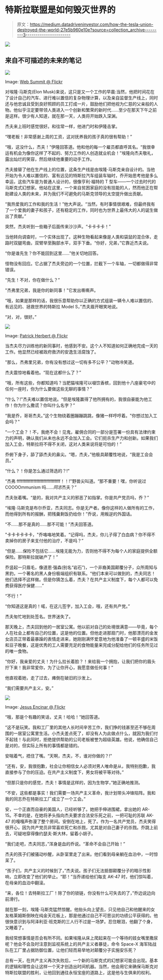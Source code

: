 # 特斯拉联盟是如何毁灭世界的

> 原文：<https://medium.datadriveninvestor.com/how-the-tesla-union-destroyed-the-world-27e5b960e10e?source=collection_archive---------3----------------------->

[![](img/bc3aa43163953fa70728c0f8dfe49494.png)](http://www.track.datadriveninvestor.com/Split11-20)

## 来自不可描述的未来的笔记

![](img/6624b15d621872fd2dfc9400d52509c5.png)

Image: [Web Summit @ Flickr](https://www.flickr.com/photos/websummit/10707529713/in/photolist-hjbTxg-2jpXAc-QVNPvh-oNtTSq-sAgpsJ-2a2mxrq-qELGz-7B1aSr-7B4TmE-7B187z-7B4Vp7-7B1a8V-7B18Ui-7B4Uxb-7B4XWL-jGnefs-7B4WMj-7B1dvD-7B4S97-7B1aCZ-7B18x8-7B4S1f-7B4YYq-7B4SNS-7B18rP-Eype27-jGmkr5-jGneQq-jGk67p-jGmt7W-jGmAem-jGj5F8-jGmqQ1-jGjkCx-TuvmfS-SfrQip-23JSPLo-5yVq4s-8SvDQ9-8Sszjg-8SvEo9-8SvDSY-FZD7zM-6yVYWS-gbC7SG-jGn24U-jGk2EV-jGk52P-haroZ8-ha1uY5)

对埃隆·马斯克(Elon Musk)来说，这只是又一个工作的早晨:当然，他把时间花在了设计自己的汽车、进行难以置信的复杂物理计算，以及亲自监督生产线上，同时还与他忠诚且受到良好照顾的员工打成一片，鼓励他们把他视为仁慈的父亲般的人物。他似乎注定要带领人类进入一个创新和繁荣的新时代……至少在那天下午之前是这样。很少有人知道，就在那一天，人类将开始跌入深渊。

杰夫来上班时感觉很好。和往常一样，他进门时和伊隆击掌。

“嘿老板！非常感谢上周的工资，这对抚养我的孩子真的很有帮助！”

“哦，这没什么，杰夫！”伊隆回答道。他和他的每一个雇员都直呼其名。“我很幸运有机会为像你这样了不起的、努力工作的人创造就业机会！”埃隆向杰夫敬礼，露出灿烂的笑容，然后继续他重要的动手工作。

杰夫接替了他在生产线上的位置，这条生产线是由埃隆·马斯克亲自设计的。当他开始为令人难以置信的、富有远见的特斯拉汽车组装车轴时，乔开始思考他是多么幸运，这些汽车是为普通人设计的，很像亨利·福特的 T 型车——一个过去时代的马斯克式幻想家。他站在这里，一个来自贫困家庭的没有技能的人，然而他正在帮助建设人类的未来，并为我们不可避免的马斯克领导的太空提升做出贡献。

“我热爱我的工作和我的生活！”他大声说。“当然，有时事情很艰难，但最终我有了一个爱我的妻子和孩子，还有稳定的工作，同时也为世界上最伟大的人的诞生做出了贡献。”

突然，杰夫听到一些箱子后面传来沙沙声。“卡卡卡卡！”

当他转向调查时，一个实体出现了。这种生物看起来像是人类和袋鼠的混合体，走路时双腿弯曲，双臂举至胸部水平，双手下垂。“你好，兄弟，”它靠近杰夫说。

“你是谁先生？你不能回到这里……”他关切地回答。

怪物没有回应。它占据了杰夫旁边的一个位置，拦截下一个车轴，一切都做得非常错误。

“先生！不对，你在做什么？”

"杰弗里兄弟，我是你的新同事！"它发出嘶嘶声。

“哦，如果是那样的话，我很乐意帮助你以正确的方式组装一辆令人难以置信的、有远见的、拯救世界的特斯拉 Model S，”杰夫眉开眼笑地说。

“对，对，很好。”

![](img/90d6cbe23fe590c0fe784a50e1936131.png)

Image: [Patrick Herbert @ Flickr](https://www.flickr.com/photos/patrick_h/6209957927/in/photolist-asKE98-VXMGMS-5E7NiV-295Ezby-asNpjj-85fSVX-5Ec6v9-bceQhB-asNi7Y-caUneh-qyTmHQ-asbwaM-hnzRcm-caU89E-e5bAtd-aut8AH-hnKqqD-5Ec6K5-bEWnc2-6aH2zm-ocqjQ7-r6ZyX4-emnk9K-i8xTrc-ojUkaR-297naBb-hnJRjj-27KTiz2-RLSbLL-8fifuT-hU73pv-5Ec6wA-hMWeaX-cgKz6b-Gc7S1M-hnLZY6-5Ec7c5-5Ec6jh-hnzKRU-bceQAc-dFoTf9-asvL4r-5Guq1g-5E7NGk-5E7NNk-hMWmmv-bceRi6-5Ec6vA-hnWfzJ-fSX2hR)

当杰夫尽力训练他的新同事时，他感到不安。这个人不知道如何正确地完成一天的工作。他显然已经被政府救济的安逸生活腐蚀了。

"那么，杰弗里兄弟，你有没有想过这一切有多不公平？"动物冷笑道。

杰夫震惊地看着他。“现在这都什么了？”

“哦，所有这些，你都知道吗？当肥猫埃隆可以啜饮香槟，回到他十八座豪宅中的任何一座时，你为什么要做这些无聊的事情？”

“什么？!"杰夫难以置信地说。“但是埃隆赢得了他所拥有的，我很自豪能为他工作！你为什么撒谎？你叫什么名字？”

“我是乔，哥哥杰夫。”这个生物绕着圈蹦蹦跳跳，像猪一样哼哼着。"你想过加入工会吗？"

“一个工会？！不，我绝不会！见鬼，雇佣合同的一部分是签署一份具有法律约束力的声明，确认我们从未也永远不会加入工会。它们扼杀生产力和创新。如果我们加入工会，特斯拉将不得不关闭，这对人类来说将是可怕的！”

乔俯下身子，舔了舔杰夫的鼻尖。“嗯，杰夫，”他极具颠覆性地说，“我是工会会员。”

“什么？！你是怎么通过筛选的？!"

“杰弗 fffffffffffffffffffffffffffffff！！!"野兽尖叫道。“那不重要！嘿，你听说过 COOOOmmunism 吗……*同志*杰夫？”

杰夫张着嘴。“是的，我对共产主义的邪恶了如指掌。你是共产党员吗，乔？”

“埃隆·马斯克是布尔乔亚，杰夫同志。你是无产者。像你这样的人做所有的工作，而他得到所有的报酬，把残羹剩饭扔给你！”乔说，用叛逆的外国话。

“不……那不是真的……那不可能！”杰夫回答道。

"卡卡卡卡卡卡，"乔咯咯地笑着。“记得吗，杰夫，你儿子得了白血病？你不得不卖掉你的房子来支付他的治疗，不是吗？”

“但是……保险不包括它……埃隆无能为力，否则他不得不为每个人的家庭提供全额保险。那特斯拉就破产了！”

乔竖起一只眉毛，像道恩·强森(别名“岩石”)，一个非裔美国颠覆分子，众所周知与黑豹，一个著名的黑人身份极端组织有联系。“他们本来可以做到的，杰夫同志！他们选择不这样做。但是你猜怎么着，杰夫？在共产主义制度下，每个人都可以免费获得医疗保健……”

“不行！”

“你知道这是真的！喏，在这儿签字，加入工会，哦，还有共产党。”

杰夫匆忙地到处签名。世界迷失了。

那天晚上，杰夫回到他的一居室公寓。他以前对自己的处境很满意——毕竟，每个人在社会上都有自己的位置，这是他的位置。但他走进那扇门时，他那漂亮的金发女店员正带着最暴躁的表情走进来，她刚刚满怀爱意地为他准备了一顿丰盛的米饭和豆子晚餐，这是优秀的工人需要充足的食物能量来完成分配给他们的任务所见过的唯一食物。

“你好，我亲爱的丈夫！为什么拉长着脸？！来给我一个拥抱，让我们把你的眉头拧下来！我非常爱你，为了让你开心，我愿意做任何事！”

他直视着她，走了过去，瘫倒在破旧的沙发上。

“我们需要共产主义，安。”

![](img/b2b0e8c50c93f3fe07f90fbbc811ca53.png)

Image: [Jesus Encinar @ Flickr](https://www.flickr.com/photos/jencinar/44458077/in/photolist-4VRQz-a3X5Yc-bk6qYN-6tBAj6-25n5g5p-3eQbHE-7RHz6u-8dU3gP-9UxQvz-5P1UZa-GwJ4p-awteK-bLjQb2-6Ea1w-fhVz9-9USt4g-9ieick-joWZNz-2GhWwT-tygVm-2akdLTP-pjjJvT-6ff5Uw-6z2UYz-rbXUek-5TNWUa-83zk5z-6fuQHe-8dWctM-apP95z-8dX8K7-dWvzdQ-89Bd6-7BZeRd-5ui76N-VV4gSM-funsWS-8Z7gNX-4pVe5a-eeaiTc-52sGKt-6faVcc-jXCJVP-cTxRPL-HXbRG-83Crgm-6XaAAf-6faVmV-6nfuQ1-5CGNAZ)

“哦，那是个有趣的笑话，丈夫！哈哈！”她回答道。

“这不是玩笑。我和工厂里的其他人长时间辛苦工作，我们挣的钱甚至还不够在周围的一居室公寓里生活。小杰夫差点死了，却没有人为此做点什么，就因为我们付不起钱！与此同时，拒绝提供帮助的公司老板被誉为超级英雄。他说，他确信自己是对的，但实际上所有的事情都是错的。

安喘着气，捂住了嘴。“天啊，杰夫，不，谁对你做的？!"

“还有，安，我很抱歉，社会让你相信女人必须对男人唯命是从，我特别抱歉，我直接参与了你的压迫。在共产主义制度下，男女将被平等对待。”

“但那只是你的感觉，杰夫！事情是这样的，因为生物学，”她正确地推测。

“不安，这些都是事实！我们需要一场共产主义革命，我计划带头冲锋陷阵。我和我的同志乔在特斯拉工厂成立了一个工会。”

安，一个正直而自豪的美国人，已经听够了。她把手伸进围裙，拿出她的 AR-15。不幸的是，在她将矛头指向杰夫要求合法安乐死之前，一把可耻的苏联 AK-47 的嘎嘎声弥漫了整个房间。安倒在地上，死了。作为一名共产党员，杰夫笑得很开心，因为共产党员非常喜欢死亡和杀戮，尤其是对自己妻子的杀戮。乔跳上前去，可疑地穿得像约瑟夫·斯大林，留着小胡子。

“我们走吧，杰夫同志，”浑身是血的乔说。“革命不会自己开始！”

杰夫的孩子们被骚动吵醒，从卧室里走了出来。他们看到母亲躺在血泊中，一时惊呆了。

“孩子们，共产主义的时候到了，”杰夫说。孩子们无法抵御颠覆分子的暗示性影响，立即改变了他们的举止。“耶！”当乔递给他们每支 AK-47 时，他们惊叫着，在母亲的血泊中翻滚。

“来，各位！去特斯拉工厂！除了你的锁链，你没有什么可失去的了，”乔边说边向前滑行。

就在那一刻，埃隆·马斯克猛然惊醒。他抬头向上望去，只见他自己和他醒来的女友格莱姆斯倒映在纯金天花板上，那是他通过自己不可思议的功绩公平获得的。他很快意识到与阿泽利亚·班克斯的三人行不过是一场梦。忍住眼泪，他翻了个身，又睡着了。

我经常想事情是否会有所不同。如果埃隆从床上爬起来在一个等待的妓女嘴里撒尿呢？他会不会及时注意到监视系统上的共产主义者暴徒，命令 Space-X 海军陆战队在工厂里占据防御位置，让他们轻而易举地对颠覆分子实施安乐死？

总有一天，在共产主义再次失败后，一个新的马斯克式的幻想家可能会出现。基本的逻辑和理性会让这样一个天才创造出时间机器。当然，他会用它来确保马斯克对特斯拉联盟的胜利，让他回到通往永恒宝座的道路上，这是他与生俱来的权利。